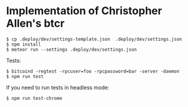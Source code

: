 # Implementation of Christopher Allen's btcr

    $ cp .deploy/dev/settings-template.json  .deploy/dev/settings.json
    $ npm install
    $ meteor run --settings .deploy/dev/settings.json

Tests:

    $ bitcoind -regtest -rpcuser=foo -rpcpassword=bar -server -daemon
    $ npm run test

If you need to run tests in headless mode:

    $ npm run test-chrome
